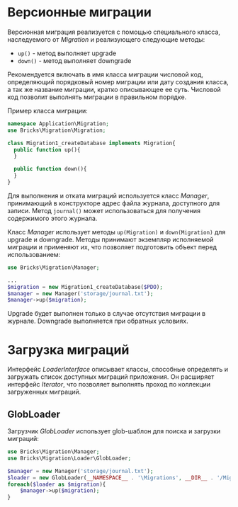 # Версионные миграции

Версионная миграция реализуется с помощью специального класса, наследуемого от 
_Migration_ и реализующего следующие методы:

- `up()` - метод выполняет upgrade
- `down()` - метод выполняет downgrade

Рекомендуется включать в имя класса миграции числовой код, определяющий 
порядковый номер миграции или дату создания класса, а так же название миграции, 
кратко описывающее ее суть. Числовой код позволит выполнять миграции в 
правильном порядке.

Пример класса миграции:

```php
namespace Application\Migration;
use Bricks\Migration\Migration;

class Migration1_createDatabase implements Migration{
  public function up(){
  }

  public function down(){
  }
}
```

Для выполнения и отката миграций используется класс _Manager_, принимающий в 
конструкторе адрес файла журнала, доступного для записи. Метод `journal()` может 
использоваться для получения содержимого этого журнала.

Класс _Manager_ использует методы `up(Migration)` и `down(Migration)` для 
upgrade и downgrade. Методы принимают экземпляр исполняемой миграции и применяют 
их, что позволяет подготовить объект перед использованием:

```php
use Bricks\Migration\Manager;

...
$migration = new Migration1_createDatabase($PDO);
$manager = new Manager('storage/journal.txt');
$manager->up($migration);
```

Upgrade будет выполнен только в случае отсутствия миграции в журнале. Downgrade 
выполняется при обратных условиях.

# Загрузка миграций

Интерфейс _LoaderInterface_ описывает классы, способные определять и загружать список доступных миграций приложения. Он расширяет интерфейс _Iterator_, что позволяет выполнять проход по коллекции загруженных миграций.

## GlobLoader

Загрузчик _GlobLoader_ использует glob-шаблон для поиска и загрузки миграций:

```php
use Bricks\Migration\Manager;
use Bricks\Migration\Loader\GlobLoader;

$manager = new Manager('storage/journal.txt');
$loader = new GlobLoader(__NAMESPACE__ . '\Migrations', __DIR__ . '/Migrations', '*Migration.php');
foreach($loader as $migration){
    $manager->up($migration);
}
```
